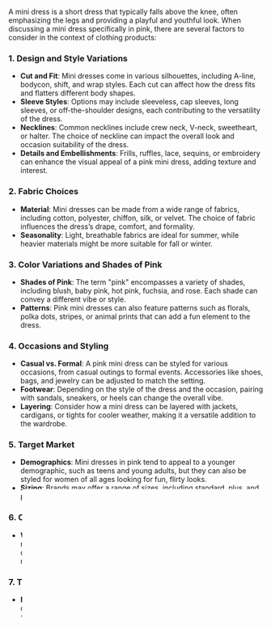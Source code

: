 A mini dress is a short dress that typically falls above the knee, often emphasizing the legs and providing a playful and youthful look. When discussing a mini dress specifically in pink, there are several factors to consider in the context of clothing products:

### 1. **Design and Style Variations**
   - **Cut and Fit**: Mini dresses come in various silhouettes, including A-line, bodycon, shift, and wrap styles. Each cut can affect how the dress fits and flatters different body shapes.
   - **Sleeve Styles**: Options may include sleeveless, cap sleeves, long sleeves, or off-the-shoulder designs, each contributing to the versatility of the dress.
   - **Necklines**: Common necklines include crew neck, V-neck, sweetheart, or halter. The choice of neckline can impact the overall look and occasion suitability of the dress.
   - **Details and Embellishments**: Frills, ruffles, lace, sequins, or embroidery can enhance the visual appeal of a pink mini dress, adding texture and interest.

### 2. **Fabric Choices**
   - **Material**: Mini dresses can be made from a wide range of fabrics, including cotton, polyester, chiffon, silk, or velvet. The choice of fabric influences the dress’s drape, comfort, and formality.
   - **Seasonality**: Light, breathable fabrics are ideal for summer, while heavier materials might be more suitable for fall or winter.

### 3. **Color Variations and Shades of Pink**
   - **Shades of Pink**: The term "pink" encompasses a variety of shades, including blush, baby pink, hot pink, fuchsia, and rose. Each shade can convey a different vibe or style.
   - **Patterns**: Pink mini dresses can also feature patterns such as florals, polka dots, stripes, or animal prints that can add a fun element to the dress.

### 4. **Occasions and Styling**
   - **Casual vs. Formal**: A pink mini dress can be styled for various occasions, from casual outings to formal events. Accessories like shoes, bags, and jewelry can be adjusted to match the setting.
   - **Footwear**: Depending on the style of the dress and the occasion, pairing with sandals, sneakers, or heels can change the overall vibe.
   - **Layering**: Consider how a mini dress can be layered with jackets, cardigans, or tights for cooler weather, making it a versatile addition to the wardrobe.

### 5. **Target Market**
   - **Demographics**: Mini dresses in pink tend to appeal to a younger demographic, such as teens and young adults, but they can also be styled for women of all ages looking for fun, flirty looks.
   - **Sizing**: Brands may offer a range of sizes, including standard, plus, and petite, ensuring inclusivity.

### 6. **Care Instructions**
   - **Washing and Maintenance**: Depending on the fabric, care instructions may vary. Typically, delicate fabrics may require hand washing or dry cleaning to maintain their color and shape, while cotton blends might be machine washable.

### 7. **Trends and Seasonal Releases**
   - **Fashion Trends**: The popularity of mini dresses can fluctuate based on current fashion trends. Pink, specifically, often remains a staple in spring and summer collections.
   - **Social Media Influence**: Platforms like Instagram and TikTok play a significant role in shaping clothing trends and can influence the popularity of pink mini dresses, with influencers showcasing styling tips and outfit ideas.

### 8. **Brand Examples**
   - Many fashion retailers, from fast fashion chains like H&M, Zara, and Forever 21 to high-end designers, offer a variety of pink mini dresses, catering to different budgets and aesthetics.

### Conclusion
A pink mini dress is a stylish and versatile clothing product, perfect for a range of occasions and easily customizable with accessories and footwear. Its appeal lies in its youthful silhouette, wide array of styles and shades, and the ease with which it can be dressed up or down to fit personal tastes and current fashion trends.